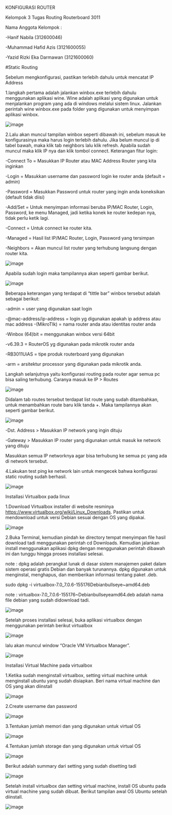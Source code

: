 KONFIGURASI ROUTER

Kelompok 3 Tugas Routing Routerboard 3011

Nama Anggota Kelompok :

-Hanif Nabila (312600046)

-Muhammad Hafid Azis (3121600055)

-Yazid Rizki Eka Darmawan (3121600060)

#Static Routing

Sebelum mengkonfigurasi, pastikan terlebih dahulu untuk mencatat IP Address

1.langkah pertama adalah jalankan winbox.exe terlebih dahulu menggunakan aplikasi wine. Wine adalah aplikasi yang digunakan untuk menjalankan program yang ada di windows melalui sistem linux. Jalankan perintah wine winbox.exe pada folder yang digunakan untuk menyimpan aplikasi winbox.

![image](https://user-images.githubusercontent.com/96406146/224462220-5d8c61ee-05ba-4b45-9f05-c6d296b067b3.png)

2.Lalu akan muncul tampilan winbox seperti dibawah ini, sebelum masuk ke konfigurasinya maka harus login terlebih dahulu. Jika belum muncul ip di tabel bawah, maka klik tab neighbors lalu klik refresh. Apabila sudah muncul maka klik IP nya dan klik tombol connect.
Keterangan fitur login:

-Connect To = Masukkan IP Router atau MAC Address Router yang kita inginkan

-Login = Masukkan username dan password login ke router anda (default = admin)

-Password = Masukkan Password untuk router yang ingin anda koneksikan (default tidak diisi)

-Add/Set = Untuk menyimpan informasi beruba IP/MAC Router, Login, Password, ke menu Managed, jadi ketika konek ke router kedepan nya, tidak perlu ketik lagi.

-Connect = Untuk connect ke router kita.

-Managed = Hasil list IP/MAC Router, Login, Password yang tersimpan

-Neighbors = Akan muncul list router yang terhubung langsung dengan router kita.

![image](https://user-images.githubusercontent.com/96406146/224462637-f70b5e3f-e6c2-409f-98d2-bfa50d18efb1.png)


Apabila sudah login maka tampilannya akan seperti gambar berikut.

![image](https://user-images.githubusercontent.com/96406146/224462648-afd72c84-32c9-4c00-b457-a0ec18456f38.png)

Beberapa keterangan yang terdapat di “tittle bar” winbox tersebut adalah sebagai berikut:

-admin = user yang digunakan saat login

-@mac-address/ip-address = login yg digunakan apakah ip address atau mac address
-(MikroTIk) = nama router anda atau identitas router anda

-Winbox (64)bit = menggunakan winbox versi 64bit

-v6.39.3 = RouterOS yg digunakan pada mikrotik router anda

-RB3011UiAS = tipe produk routerboard yang digunakan

-arm = arsitektur processor yang digunakan pada mikrotik anda.

Langkah selanjutnya yaitu konfigurasi routing pada router agar semua pc bisa saling terhubung. Caranya masuk ke IP > Routes

![image](https://user-images.githubusercontent.com/96406146/224462710-8d87b78a-82fa-45b4-8aff-01835ed41376.png)


Didalam tab routes tersebut terdapat list route yang sudah ditambahkan, untuk menambahkan route baru klik tanda +. Maka tampilannya akan seperti gambar berikut.

![image](https://user-images.githubusercontent.com/96406146/224462724-87026b23-72fa-4ee9-b667-70a1f2203c89.png)


-Dst. Address > Masukkan IP network yang ingin dituju

-Gateway > Masukkan IP router yang digunakan untuk masuk ke network yang dituju

Masukkan semua IP networknya agar bisa terhubung ke semua pc yang ada di network tersebut.

4.Lakukan test ping ke network lain untuk mengecek bahwa konfigurasi static routing sudah berhasil.

![image](https://user-images.githubusercontent.com/96406146/224462766-0a7f5907-54aa-48fc-b7b7-72366e80ca66.png)

Installasi Virtualbox pada linux

1.Download Virtualbox installer di website resminya https://www.virtualbox.org/wiki/Linux_Downloads. Pastikan untuk mendownload untuk versi Debian sesuai dengan OS yang dipakai.

![image](https://user-images.githubusercontent.com/96406146/224462781-57c021e6-1af8-4f73-91ac-e5f81457cba7.png)

2.Buka Terminal, kemudian pindah ke directory tempat menyimpan file hasil download tadi menggunakan perintah cd Downloads. Kemudian jalankan install menggunakan aplikasi dpkg dengan menggunakan perintah dibawah ini dan tunggu hingga proses installasi selesai.

note : dpkg adalah perangkat lunak di dasar sistem manajemen paket dalam sistem operasi gratis Debian dan banyak turunannya. dpkg digunakan untuk menginstal, menghapus, dan memberikan informasi tentang paket .deb.

sudo dpkg -i virtualbox-7.0_7.0.6-155176Debianbullseye~amd64.deb

note : virtualbox-7.0_7.0.6-155176~Debianbullseyeamd64.deb adalah nama file debian yang sudah didownload tadi.

![image](https://user-images.githubusercontent.com/96406146/224463057-0f3cc31a-59c6-4f57-a900-08ff71a5bd1e.png)


Setelah proses installasi selesai, buka aplikasi virtualbox dengan menggunakan perintah berikut
virtualbox

![image](https://user-images.githubusercontent.com/96406146/224463073-16fa6944-0a2b-44a9-a8ca-2e48c592136c.png)


lalu akan muncul window “Oracle VM Virtualbox Manager”.

![image](https://user-images.githubusercontent.com/96406146/224463083-c5bace17-1b41-4563-88c7-549a257cc918.png)


Installasi Virtual Machine pada virtualbox

1.Ketika sudah menginstall virtualbox, setting virtual machine untuk menginstall ubuntu yang sudah disiapkan. Beri nama virtual machine dan OS yang akan diinstall

![image](https://user-images.githubusercontent.com/96406146/224463094-1ff6852e-2aaa-4d8d-87e2-610509190390.png)

2.Create username dan password

![image](https://user-images.githubusercontent.com/96406146/224463113-0b14b857-d10c-4efd-ac88-99c4be26ce1f.png)

3.Tentukan jumlah memori dan yang digunakan untuk virtual OS

![image](https://user-images.githubusercontent.com/96406146/224463118-8be699da-79c3-42de-986c-7dee7fd1bfa4.png)

4.Tentukan jumlah storage dan yang digunakan untuk virtual OS

![image](https://user-images.githubusercontent.com/96406146/224463128-1cc4f874-0f69-4af4-9b2e-75c5b76ff89b.png)

Berikut adalah summary dari setting yang sudah disetting tadi

![image](https://user-images.githubusercontent.com/96406146/224463172-fb1d7f2f-1454-46b1-84b2-e5f335f2894f.png)

Setelah install virtualbox dan setting virtual machine, install OS ubuntu pada virtual machine yang sudah dibuat. Berikut tampilan awal OS Ubuntu setelah diinstall.

![image](https://user-images.githubusercontent.com/96406146/224463184-98d4c5c3-c524-4f00-8cf0-118a524f9560.png)

